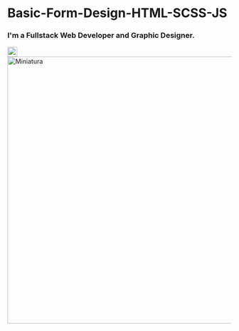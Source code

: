 # Basic-Form-Design-HTML-SCSS-JS

### I'm a Fullstack Web Developer and Graphic Designer.

[<img align="left" alt="codeSTACKr | YouTube" width="22px" src="https://cdn.cdnlogo.com/logos/y/92/youtube.svg" />][youtube]

<br />

[youtube]: https://www.youtube.com/watch?v=IUFwhSIXxco


<img align="left" alt="Miniatura" width="600px" src="https://i.ibb.co/B2MkLPy/miniatura.png" />

